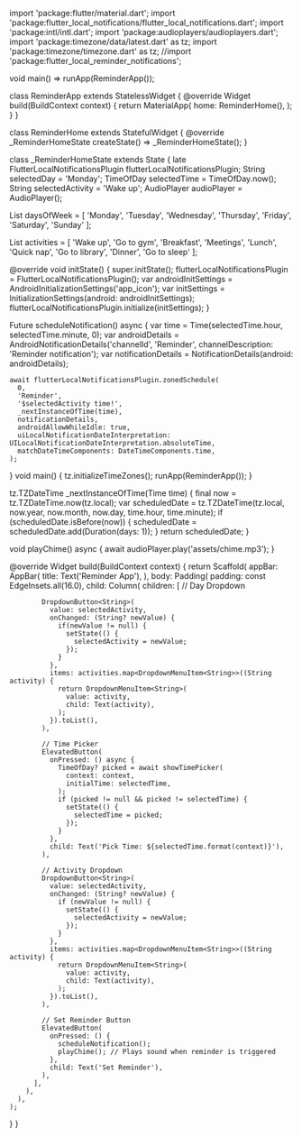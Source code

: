 import 'package:flutter/material.dart';
import 'package:flutter_local_notifications/flutter_local_notifications.dart';
import 'package:intl/intl.dart';
import 'package:audioplayers/audioplayers.dart';
import 'package:timezone/data/latest.dart' as tz;
import 'package:timezone/timezone.dart' as tz;
//import 'package:flutter_local_reminder_notifications';

void main() => runApp(ReminderApp());

class ReminderApp extends StatelessWidget {
  @override
  Widget build(BuildContext context) {
    return MaterialApp(
      home: ReminderHome(),
    );
  }
}

class ReminderHome extends StatefulWidget {
  @override
  _ReminderHomeState createState() => _ReminderHomeState();
}

class _ReminderHomeState extends State<ReminderHome> {
  late FlutterLocalNotificationsPlugin flutterLocalNotificationsPlugin;
  String selectedDay = 'Monday';
  TimeOfDay selectedTime = TimeOfDay.now();
  String selectedActivity = 'Wake up';
  AudioPlayer audioPlayer = AudioPlayer();

  List<String> daysOfWeek = [
    'Monday', 'Tuesday', 'Wednesday', 'Thursday', 'Friday', 'Saturday', 'Sunday'
  ];

  List<String> activities = [
    'Wake up', 'Go to gym', 'Breakfast', 'Meetings', 'Lunch',
    'Quick nap', 'Go to library', 'Dinner', 'Go to sleep'
  ];

  @override
  void initState() {
    super.initState();
    flutterLocalNotificationsPlugin = FlutterLocalNotificationsPlugin();
    var androidInitSettings = AndroidInitializationSettings('app_icon');
    var initSettings = InitializationSettings(android: androidInitSettings);
    flutterLocalNotificationsPlugin.initialize(initSettings);
  }

  Future<void> scheduleNotification() async {
    var time = Time(selectedTime.hour, selectedTime.minute, 0);
    var androidDetails = AndroidNotificationDetails('channelId', 'Reminder', channelDescription: 'Reminder notification');
    var notificationDetails = NotificationDetails(android: androidDetails);

    await flutterLocalNotificationsPlugin.zonedSchedule(
      0,
      'Reminder',
      '$selectedActivity time!',
      _nextInstanceOfTime(time),
      notificationDetails,
      androidAllowWhileIdle: true,
      uiLocalNotificationDateInterpretation: UILocalNotificationDateInterpretation.absoluteTime,
      matchDateTimeComponents: DateTimeComponents.time,
    );
  }
  void main()
  {
    tz.initializeTimeZones();
    runApp(ReminderApp());
  }

  tz.TZDateTime _nextInstanceOfTime(Time time) {
    final now = tz.TZDateTime.now(tz.local);
    var scheduledDate = tz.TZDateTime(tz.local, now.year, now.month, now.day, time.hour, time.minute);
    if (scheduledDate.isBefore(now)) {
      scheduledDate = scheduledDate.add(Duration(days: 1));
    }
    return scheduledDate;
  }

  void playChime() async {
    await audioPlayer.play('assets/chime.mp3');
  }

  @override
  Widget build(BuildContext context) {
    return Scaffold(
      appBar: AppBar(
        title: Text('Reminder App'),
      ),
      body: Padding(
        padding: const EdgeInsets.all(16.0),
        child: Column(
          children: [
            // Day Dropdown

            DropdownButton<String>(
              value: selectedActivity,
              onChanged: (String? newValue) {
                if(newValue != null) {
                  setState(() {
                    selectedActivity = newValue;
                  });
                }
              },
              items: activities.map<DropdownMenuItem<String>>((String activity) {
                return DropdownMenuItem<String>(
                  value: activity,
                  child: Text(activity),
                );
              }).toList(),
            ),

            // Time Picker
            ElevatedButton(
              onPressed: () async {
                TimeOfDay? picked = await showTimePicker(
                  context: context,
                  initialTime: selectedTime,
                );
                if (picked != null && picked != selectedTime) {
                  setState(() {
                    selectedTime = picked;
                  });
                }
              },
              child: Text('Pick Time: ${selectedTime.format(context)}'),
            ),

            // Activity Dropdown
            DropdownButton<String>(
              value: selectedActivity,
              onChanged: (String? newValue) {
                if (newValue != null) {
                  setState(() {
                    selectedActivity = newValue;
                  });
                }
              },
              items: activities.map<DropdownMenuItem<String>>((String activity) {
                return DropdownMenuItem<String>(
                  value: activity,
                  child: Text(activity),
                );
              }).toList(),
            ),

            // Set Reminder Button
            ElevatedButton(
              onPressed: () {
                scheduleNotification();
                playChime(); // Plays sound when reminder is triggered
              },
              child: Text('Set Reminder'),
            ),
          ],
        ),
      ),
    );
  }
}
